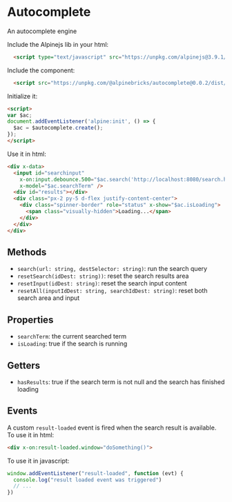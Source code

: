 # Autocomplete

An autocomplete engine

Include the Alpinejs lib in your html:

```html
  <script type="text/javascript" src="https://unpkg.com/alpinejs@3.9.1/dist/cdn.min.js" defer></script>
```

Include the component:

```html
  <script src="https://unpkg.com/@alpinebricks/autocomplete@0.0.2/dist/index.min.js"></script>
```

Initialize it:

```html
<script>
var $ac;
document.addEventListener('alpine:init', () => {
  $ac = $autocomplete.create();
});
</script>
```

Use it in html:

```html
<div x-data>
  <input id="searchinput"
    x-on:input.debounce.500="$ac.search('http://localhost:8080/search.html', '#results')"
    x-model="$ac.searchTerm" />
  <div id="results"></div>
  <div class="px-2 py-5 d-flex justify-content-center">
    <div class="spinner-border" role="status" x-show="$ac.isLoading">
      <span class="visually-hidden">Loading...</span>
    </div>
  </div>
</div>
```

## Methods

- `search(url: string, destSelector: string)`: run the search query
- `resetSearch(idDest: string))`: reset the search results area
- `resetInput(idDest: string)`: reset the search input content
- `resetAll(inputIdDest: string, searchIdDest: string)`: reset both search area and input

## Properties

- `searchTerm`: the current searched term
- `isLoading`: true if the search is running

## Getters

- `hasResults`: true if the search term is not null and the search has finished loading

## Events

A custom `result-loaded` event is fired when the search result is available. To use it in html:

```html
<div x-on:result-loaded.window="doSomething()">
```

To use it in javascript:

```javascript
window.addEventListener("result-loaded", function (evt) {
  console.log("result loaded event was triggered")
  // ...
})
```

